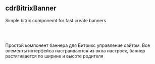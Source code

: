 <h2>cdrBitrixBanner</h2>
<p>Simple bitrix componemt for fast create banners</p>
<br><br>
<p>Простой компонент баннера для Битрикс управление сайтом. Все элементы интерфейса настраиваются из окна настроек, баннер растягивается по ширине и высоте родителя</p>

<div class="cdrBanners">
  <img src="https://s328vla.storage.yandex.net/rdisk/8adb93008d7ba62d9e69eea471db296c0b965f68eecef989cf5e747639bcd560/62bdbd41/cypyCA9fR1g0ZR-ibKa834t9i0MNmbS9LFpnWUPiomzIztZ1eyu8bIpPfTwdXBOKvymBcLDatXzjOlUWOwy_Rw==?uid=417447780&filename=sample1.jpg&disposition=inline&hash=&limit=0&content_type=image%2Fjpeg&owner_uid=417447780&fsize=131978&hid=f3a90ac2f70b83d40d89bb9c22df69b8&media_type=image&tknv=v2&etag=f606fd890a3092f0e3a87796ca41894b&rtoken=4SNu7s96Lenp&force_default=yes&ycrid=na-450edb5df26aea1bf5f7a71d1dff5092-downloader3f&ts=5e2abb1091240&s=823615f8a3447ac70cfe31b86b417b7c7cadc45ce5f8a353b7b1a2ab7b6c4e18&pb=U2FsdGVkX18FORL4Ne0-6UhwRCHXm5kW3QEf_bXZXw2frtJbZ1aO96IAF9BLDhSZI5paH-zaBF_ifeNsVfRpSkl8ZhKQSyCr-M_FX06cOgM" alt="">
  <img src="https://s251sas.storage.yandex.net/rdisk/fbeb0da7d6a25582e91c4c14433235af5c6dfabc0bdbd7d244b4a17c25f12ec2/62bdbd48/cypyCA9fR1g0ZR-ibKa83_IqUUfUOACgiLvCEwIbZf3pxr7fm6nrh8Ickm02NkVmp0gXZmFXE_Da7wXMH3icBQ==?uid=417447780&filename=sample2.jpg&disposition=inline&hash=&limit=0&content_type=image%2Fjpeg&owner_uid=417447780&fsize=158646&hid=b6f5e24cddd928f1f2130d11b1558417&media_type=image&tknv=v2&etag=ec79b9f52012ee698cd53984b344a285&rtoken=cVrrhxnIREl1&force_default=yes&ycrid=na-645e98adaeff6418b2dec79716b6c0e0-downloader9e&ts=5e2abb173e200&s=12a151eaf913cc57e25c1d37c6b691fa0ba48f5447fcd96ae3c3b81dfc7b8649&pb=U2FsdGVkX19cO4OZYTf9oraPPmqxGd7Ow2g9bvUC51CaxFXls6Lp30rV71FVfZGS8XzbgynL8Qeh8nxF1jtoHhHwdb5fxB3iA4A20xVRN_s" alt="">
  <img src="https://s366vla.storage.yandex.net/rdisk/495ea82653d892081a725d9ec1cae46f0ce5444d0af2b54d245064ff4f486ece/62bdbd4f/cypyCA9fR1g0ZR-ibKa83xfjwv6SZyhdIa5ZuHNNepifQf_J29eDfWF166_AfhLZcRj6D2mWasxgjxIjeMB7aw==?uid=417447780&filename=sample3.jpg&disposition=inline&hash=&limit=0&content_type=image%2Fjpeg&owner_uid=417447780&fsize=174986&hid=811869dc2845f925c1c726de94dcaa64&media_type=image&tknv=v2&etag=9f836ff9319740fb66bd72dd82820288&rtoken=V9jnal2dF8th&force_default=yes&ycrid=na-48c1640d488f4b1fa8674ef839457191-downloader3f&ts=5e2abb1deb1c0&s=369e114f3f44b921a1cfaf7d09969533da94e74978a5f530f70d76d685ae74c5&pb=U2FsdGVkX1_W77j1zd2XA78jomGGQ2nnMZFRN_DCdPuGuQ5vQ9gEshQQLeJhjL4WL4w5Kr4cFjrs5wiUDxsqKOWuS3eGHbB2cPteND54R4k" alt="">
  <img src="https://s139sas.storage.yandex.net/rdisk/84f93231358856e8add4adcbfd4f3f9ab53f664e53c5f5414fe08cb434b8588a/62bdbd57/cypyCA9fR1g0ZR-ibKa837rLARkY2hCLAbHkWKYkm9n8mf9Unrf3kZ0YTGcxyCpHyWWerbMTeGPVeGlRJr3kjw==?uid=417447780&filename=sample4.jpg&disposition=inline&hash=&limit=0&content_type=image%2Fjpeg&owner_uid=417447780&fsize=176336&hid=8d76e03d6b42dac3d6aabf9c2fb73ffa&media_type=image&tknv=v2&etag=78100b27ada1cf6b862e4f4845c70e24&rtoken=YLUw4LDeZAQG&force_default=yes&ycrid=na-688ea1630e10c6f0ff6021f1315d8f80-downloader4h&ts=5e2abb258c3c0&s=0b48de5b29654be9e42edc686b639c75ff2f7b902c8c8e196296e898fdab24b5&pb=U2FsdGVkX1_YhVbFnaQ5A3_jwune-5BdNdTMjK452_cm_yrucJPXhZGx-_3TrtCPjQbUxnQDgZyq-g6-aSpDdRfMI6TReNcMtrCE2E_FAV0" alt="">
  <img src="https://s601sas.storage.yandex.net/rdisk/d9c27e4ed2310e3b18cb4bc2d3df892e44e25339fb82edee25d107e4155d185d/62bdbd5c/cypyCA9fR1g0ZR-ibKa83zGzunoAR5sXG8lo01zv1YJqsYXErbiNMX_fVtDUdLYpVHDOM1vbDtWWDVKKx2G6RA==?uid=417447780&filename=sample5.png&disposition=inline&hash=&limit=0&content_type=image%2Fpng&owner_uid=417447780&fsize=425745&hid=645d77801089e8e54c483945bb2d2f56&media_type=image&tknv=v2&etag=182ac7af48488fe4fb0b550f79fa15ed&rtoken=aaFZASGPyXvA&force_default=yes&ycrid=na-3bc9123d6e93e0167cb0ded114b393e3-downloader24f&ts=5e2abb2a50f00&s=9678d432e7e829c033c6d4c75c0c9e81b52022533a70316ddae49be9181c9847&pb=U2FsdGVkX19Q4Djevoqjf7GhlBtqgF2nlfwzyDl__6ThigMrp4NGZ0xnul2yQUpl6v1D_JVqbQd3W7c6CTm9JHnR44wxrJe5ZpACNpyBvd0" alt="">
</div>